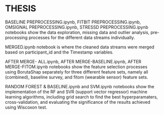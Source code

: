 # THESIS

BASELINE PREPROCESSING.ipynb, FITBIT PREPROCESSING.ipynb, OMSIGNAL PREPROCESSING.ipynb, STRESSD PREPROCESSING.ipynb notebooks show the 
data exploration, missing data and outlier analysis, pre-processing processes for the different data streams individually.

MERGED.ipynb notebook is where the cleaned data streams were merged based on participant_id and the Timestamp variables.

AFTER MERGE- ALL.ipynb, AFTER MERGE-BASELINE.ipynb, AFTER MERGE-FITOM.ipynb notebooks show the feature selection processes using BorutaShap
separately for three different feature sets, namely all (combined), baseline survey, and fitom (wearable sensor) feature sets.

RANDOM FOREST & BASELINE.ipynb and SVM.ipynb notebooks show the implementation of the RF and SVR (support vector regressor) machine
learning algorithms, including grid search to find the best hyperparamaters, cross-validation, and evaluating the significance of the
results achieved using Wiscoxon test. 
